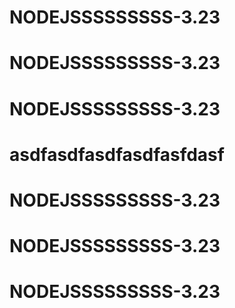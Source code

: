 # NODEJSSSSSSSSS-3.23
# NODEJSSSSSSSSS-3.23
# NODEJSSSSSSSSS-3.23
# asdfasdfasdfasdfasfdasf
# NODEJSSSSSSSSS-3.23
# NODEJSSSSSSSSS-3.23
# NODEJSSSSSSSSS-3.23
